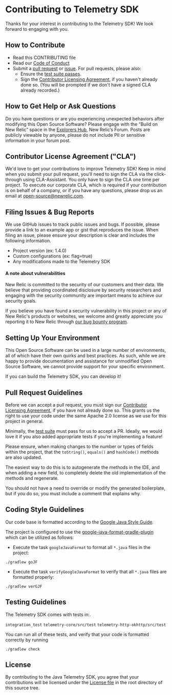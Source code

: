 # Contributing to Telemetry SDK
Thanks for your interest in contributing to the Telemetry SDK! We look forward to engaging with you.

## How to Contribute
* Read this CONTRIBUTING file
* Read our [Code of Conduct](https://opensource.newrelic.com/code-of-conduct/)
* Submit a [pull request](#pull-request-guidelines) or [issue](#filing-issues--bug-reports). For pull requests, please also:
    * Ensure the [test suite passes](#testing-guidelines).
    * Sign the [Contributor Licensing Agreement](#contributor-license-agreement-cla), if you haven't already done so. (You will be prompted if we don't have a signed CLA already recorded.)
    
## How to Get Help or Ask Questions
Do you have questions or are you experiencing unexpected behaviors after modifying this Open Source Software? Please engage with the “Build on New Relic” space in the [Explorers Hub](https://discuss.newrelic.com/c/build-on-new-relic/Open-Source-Agents-SDKs), New Relic’s Forum. Posts are publicly viewable by anyone, please do not include PII or sensitive information in your forum post.

## Contributor License Agreement ("CLA")
We'd love to get your contributions to improve Telemetry SDK! Keep in mind when you submit your pull request, you'll need to sign the CLA via the click-through using CLA-Assistant. You only have to sign the CLA one time per project.
To execute our corporate CLA, which is required if your contribution is on behalf of a company, or if you have any questions, please drop us an email at open-source@newrelic.com. 

## Filing Issues & Bug Reports
We use GitHub issues to track public issues and bugs. If possible, please provide a link to an example app or gist that reproduces the issue. When filing an issue, please ensure your description is clear and includes the following information.
* Project version (ex: 1.4.0)
* Custom configurations (ex: flag=true)
* Any modifications made to the Telemetry SDK

#### A note about vulnerabilities  
New Relic is committed to the security of our customers and their data. We believe that providing coordinated disclosure by security researchers and engaging with the security community are important means to achieve our security goals.

If you believe you have found a security vulnerability in this project or any of New Relic's products or websites, we welcome and greatly appreciate you reporting it to New Relic through [our bug bounty program](https://docs.newrelic.com/docs/security/security-privacy/information-security/report-security-vulnerabilities/).

## Setting Up Your Environment
This Open Source Software can be used in a large number of environments, all of which have their own quirks and best practices. As such, while we are happy to provide documentation and assistance for unmodified Open Source Software, we cannot provide support for your specific environment.

If you can build the Telemetry SDK, you can develop it!

## Pull Request Guidelines
Before we can accept a pull request, you must sign our [Contributor Licensing Agreement](#contributor-license-agreement-cla), if you have not already done so. This grants us the right to use your code under the same Apache 2.0 license as we use for this project in general.

Minimally, the [test suite](#testing-guidelines) must pass for us to accept a PR. Ideally, we would love it if you also added appropriate tests if you're implementing a feature!

Please ensure, when making changes to the number or types of fields within the project, that the `toString()`, `equals()` and `hashCode()` methods are also updated.

The easiest way to do this is to autogenerate the methods in the IDE, and when adding a new field, to completely delete the old implementation of the methods and regenerate.

You should not have a need to override or modify the generated boilerplate, but if you do so, you must include a comment that explains why.

## Coding Style Guidelines
Our code base is formatted according to the [Google Java Style Guide](https://google.github.io/styleguide/javaguide.html).

The project is configured to use the [google-java-format-gradle-plugin](https://github.com/sherter/google-java-format-gradle-plugin) which can be utilized as follows:  

* Execute the task `googleJavaFormat` to format all `*.java` files in the project:

`./gradlew goJF`

* Execute the task `verifyGoogleJavaFormat` to verify that all `*.java` files are formatted properly:

`./gradlew verGJF`

## Testing Guidelines
The Telemetry SDK comes with tests in:.

`integration_test`
`telemetry-core/src/test`
`telemetry-http-okhttp/src/test`

You can run all of these tests, and verify that your code is formatted correctly by running

`./gradlew check`

## License
By contributing to the Java Telemetry SDK, you agree that your contributions will be licensed under the [License file](LICENSE) 
in the root directory of this source tree.

